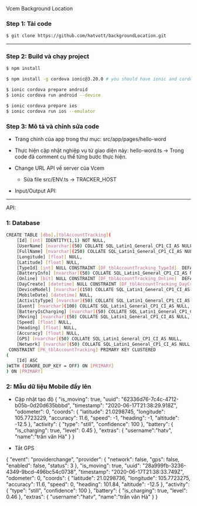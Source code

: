  Vcem Background Location

### Step 1: Tải code

```bash
$ git clone https://github.com/hatvott/backgroundLocation.git
```

----------------------------------------------------------------------------

### Step 2:  Build và chạy project

```bash
$ npm install

$ npm install -g cordova ionic@3.20.0 # you should have ionic and cordova installed

$ ionic cordova prepare android
$ ionic cordova run android --device

$ ionic cordova prepare ios
$ ionic cordova run ios --emulator

```

### Step 3:  Mô tả và chỉnh sửa code
- Trang  chính của app trong thư mục: src/app/pages/hello-word
- Thực hiện cập nhật nghiệp vụ từ giao diện này: hello-word.ts -> Trong code đã comment cụ thể từng bước thực hiện.
- Change URL API về server của Vcem
	+ Sửa file src/ENV.ts -> TRACKER_HOST

- Input/Output API:

--------------------------------------------------------------------------------------------------------------------------

API:
### 1: Database
```bash
CREATE TABLE [dbo].[tblAccountTracking](
	[Id] [int] IDENTITY(1,1) NOT NULL,
	[UserName] [nvarchar](50) COLLATE SQL_Latin1_General_CP1_CI_AS NULL,
	[FullName] [nvarchar](250) COLLATE SQL_Latin1_General_CP1_CI_AS NULL,
	[Longitude] [float] NULL,
	[Latitude] [float] NULL,
	[TypeId] [int] NULL CONSTRAINT [DF_tblAccountTracking_TypeId]  DEFAULT ((0)),
	[BatteryInfo] [nvarchar](50) COLLATE SQL_Latin1_General_CP1_CI_AS NULL,
	[Online] [bit] NULL CONSTRAINT [DF_tblAccountTracking_Online]  DEFAULT ((1)),
	[DayCreate] [datetime] NULL CONSTRAINT [DF_tblAccountTracking_DayCreate]  DEFAULT (getdate()),
	[DeviceModel] [nvarchar](150) COLLATE SQL_Latin1_General_CP1_CI_AS NULL,
	[MobileDate] [datetime] NULL,
	[ActivityType] [nvarchar](50) COLLATE SQL_Latin1_General_CP1_CI_AS NULL,
	[Event] [nvarchar](100) COLLATE SQL_Latin1_General_CP1_CI_AS NULL,
	[BatteryIsCharging] [nvarchar](50) COLLATE SQL_Latin1_General_CP1_CI_AS NULL,
	[Moving] [nvarchar](50) COLLATE SQL_Latin1_General_CP1_CI_AS NULL,
	[Speed] [float] NULL,
	[Heading] [float] NULL,
	[Accuracy] [float] NULL,
	[GPS] [nvarchar](50) COLLATE SQL_Latin1_General_CP1_CI_AS NULL,
	[Network] [nvarchar](50) COLLATE SQL_Latin1_General_CP1_CI_AS NULL,
 CONSTRAINT [PK_tblAccountTracking] PRIMARY KEY CLUSTERED 
(
	[Id] ASC
)WITH (IGNORE_DUP_KEY = OFF) ON [PRIMARY]
) ON [PRIMARY]

```
### 2: Mẫu dữ liệu Mobile đẩy lên
- Cập nhật tạo độ
{
  "is_moving": true,
  "uuid": "62336d76-7c4c-4712-b05b-0d20d635bbbd",
  "timestamp": "2020-06-17T21:38:29.918Z",
  "odometer": 0,
  "coords": {
    "latitude": 21.0298745,
    "longitude": 105.7723229,
    "accuracy": 11.6,
    "speed": -1,
    "heading": -1,
    "altitude": -12.5
  },
  "activity": {
    "type": "still",
    "confidence": 100
  },
  "battery": {
    "is_charging": true,
    "level": 0.45
  },
  "extras": {
     "username":"hatv",
     "name":"trần văn Hà"
  }
}

- Tắt GPS 

{
  "event": "providerchange",
  "provider": {
    "network": false,
    "gps": false,
    "enabled": false,
    "status": 3
  },
  "is_moving": true,
  "uuid": "28a999fb-3236-4349-9bcd-496bc54c0738",
  "timestamp": "2020-06-17T21:38:33.749Z",
  "odometer": 0,
  "coords": {
    "latitude": 21.0298736,
    "longitude": 105.7723275,
    "accuracy": 11.6,
    "speed": 0,
    "heading": 101.84,
    "altitude": -12.5
  },
  "activity": {
    "type": "still",
    "confidence": 100
  },
  "battery": {
    "is_charging": true,
    "level": 0.46
  },
   "extras": {
     "username":"hatv",
     "name":"trần văn Hà"
  }
}





